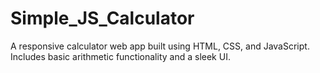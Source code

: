 # Simple_JS_Calculator
A responsive calculator web app built using HTML, CSS, and JavaScript. Includes basic arithmetic functionality and a sleek UI.
